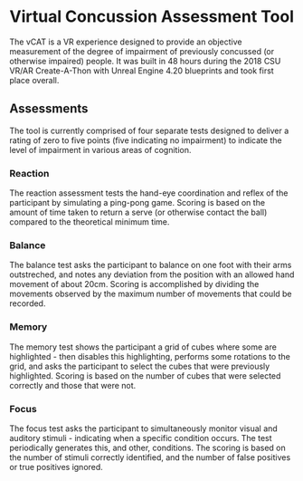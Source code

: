 # Virtual Concussion Assessment Tool
The vCAT is a VR experience designed to provide an objective measurement of the degree of impairment of previously concussed (or otherwise impaired) people.
It was built in 48 hours during the 2018 CSU VR/AR Create-A-Thon with Unreal Engine 4.20 blueprints and took first place overall.

## Assessments
The tool is currently comprised of four separate tests designed to deliver a rating of zero to five points (five indicating no impairment) to indicate the level of impairment in various areas of cognition.

### Reaction
The reaction assessment tests the hand-eye coordination and reflex of the participant by simulating a ping-pong game.  Scoring is based on the amount of time taken to return a serve (or otherwise contact the ball) compared to the theoretical minimum time.

### Balance
The balance test asks the participant to balance on one foot with their arms outstreched, and notes any deviation from the position with an allowed hand movement of about 20cm.  Scoring is accomplished by dividing the movements observed by the maximum number of movements that could be recorded. 

### Memory
The memory test shows the participant a grid of cubes where some are highlighted - then disables this highlighting, performs some rotations to the grid, and asks the participant to select the cubes that were previously highlighted.  Scoring is based on the number of cubes that were selected correctly and those that were not.

### Focus
The focus test asks the participant to simultaneously monitor visual and auditory stimuli - indicating when a specific condition occurs.  The test periodically generates this, and other, conditions.  The scoring is based on the number of stimuli correctly identified, and the number of false positives or true positives ignored.
